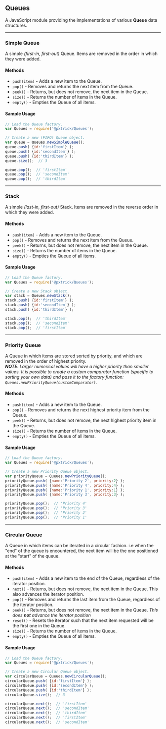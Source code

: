 ## Queues
A JavaScript module providing the implementations of various **Queue** data structures.

<hr />

### Simple Queue
A simple _(first-in, first-out)_ Queue. Items are removed in the order in which they were added.
#### Methods
- `push(item)` - Adds a new item to the Queue.
- `pop()` - Removes and returns the next item from the Queue.
- `peek()` - Returns, but does not remove, the next item in the Queue.
- `size()` - Returns the number of items in the Queue.
- `empty()` - Empties the Queue of all items.

#### Sample Usage
```javascript
// Load the Queue factory.
var Queues = require('@pxtrick/Queues');

// Create a new (FIFO) Queue object.
var queue = Queues.newSimpleQueue();
queue.push( {id:'firstItem'} );
queue.push( {id:'secondItem'} );
queue.push( {id:'thirdItem'} );
queue.size();  // 3

queue.pop();  // 'firstItem'
queue.pop();  // 'secondItem'
queue.pop();  // 'thirdItem'
```

<hr />

### Stack
A simple _(last-in, first-out)_ Stack. Items are removed in the reverse order in which they were added.
#### Methods
- `push(item)` - Adds a new item to the Queue.
- `pop()` - Removes and returns the next item from the Queue.
- `peek()` - Returns, but does not remove, the next item in the Queue.
- `size()` - Returns the number of items in the Queue.
- `empty()` - Empties the Queue of all items.

#### Sample Usage
```javascript
// Load the Queue factory.
var Queues = require('@pxtrick/Queues');

// Create a new Stack object.
var stack = Queues.newStack();
stack.push( {id:'firstItem'} );
stack.push( {id:'secondItem'} );
stack.push( {id:'thirdItem'} );

stack.pop();  // 'thirdItem'
stack.pop();  // 'secondItem'
stack.pop();  // 'firstItem'
```

<hr />

### Priority Queue
A Queue in which items are stored sorted by priority, and which are removed in the order of highest priority.
<br />
_**NOTE**: Larger numerical values will have a higher priority than smaller values. It is possible to create a custom comparator function (specific to sorting your own data) and pass it to the factory function: _`Queues.newPriorityQueue(customComparator)`_._
#### Methods
- `push(item)` - Adds a new item to the Queue.
- `pop()` - Removes and returns the next highest priority item from the Queue.
- `peek()` - Returns, but does not remove, the next highest priority item in the Queue.
- `size()` - Returns the number of items in the Queue.
- `empty()` - Empties the Queue of all items.

#### Sample Usage
```javascript
// Load the Queue factory.
var Queues = require('@pxtrick/Queues');

// Create a new Priority Queue object.
var priorityQueue = Queues.newPriorityQueue();
priorityQueue.push( {name:'Priority 2', priority:2} );
priorityQueue.push( {name:'Priority 4', priority:4} );
priorityQueue.push( {name:'Priority 1', priority:1} );
priorityQueue.push( {name:'Priority 3', priority:3} );

priorityQueue.pop();  // 'Priority 4'
priorityQueue.pop();  // 'Priority 3'
priorityQueue.pop();  // 'Priority 2'
priorityQueue.pop();  // 'Priority 1'
```

<hr />

### Circular Queue
A Queue in which items can be iterated in a circular fashion. i.e when the "end" of the queue is encountered, the next item will be the one positioned at the "start" of the queue.
#### Methods
- `push(item)` - Adds a new item to the end of the Queue, regardless of the iterator position.
- `next()` - Returns, but does not remove, the next item in the Queue. This also advances the iterator position.
- `pop()` - Removes and returns the last item from the Queue, regardless of the iterator position.
- `peek()` - Returns, but does not remove, the next item in the Queue. _This does **not** advance the iterator position_
- `reset()` - Resets the iterator such that the next item requested will be the first one in the Queue.
- `size()` - Returns the number of items in the Queue.
- `empty()` - Empties the Queue of all items.

#### Sample Usage
```javascript
// Load the Queue factory.
var Queues = require('@pxtrick/Queues');

// Create a new Circular Queue object.
var circularQueue = Queues.newCircularQueue();
circularQueue.push( {id:'firstItem'} );
circularQueue.push( {id:'secondItem'} );
circularQueue.push( {id:'thirdItem'} );
circularQueue.size();  // 3

circularQueue.next();  // 'firstItem'
circularQueue.next();  // 'secondItem'
circularQueue.next();  // 'thirdItem'
circularQueue.next();  // 'firstItem'
circularQueue.next();  // 'secondItem'
```
